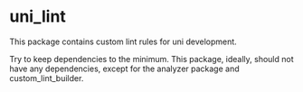 # uni_lint

This package contains custom lint rules for uni development. 

Try to keep dependencies to the minimum. This package, ideally,
should not have any dependencies, except for the analyzer package
and custom_lint_builder.
